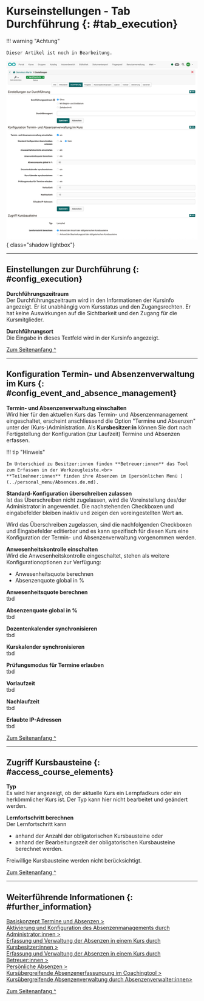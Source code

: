 # Kurseinstellungen - Tab Durchführung {: #tab_execution}


!!! warning "Achtung"

    Dieser Artikel ist noch in Bearbeitung.



![course_settings_execution1_v1_de.png](assets/course_settings_execution1_v1_de.png){ class="shadow lightbox"}

---

## Einstellungen zur Durchführung {: #config_execution}

**Durchführungszeitraum**<br>
Der Durchführungszeitraum wird in den Informationen der Kursinfo angezeigt. Er ist unabhängig vom Kursstatus und den Zugangsrechten. Er hat keine Auswirkungen auf die Sichtbarkeit und den Zugang für die Kursmitglieder.


**Durchführungsort**<br>
Die Eingabe in dieses Textfeld wird in der Kursinfo angezeigt.


[Zum Seitenanfang ^](#tab_execution)

---


## Konfiguration Termin- und Absenzenverwaltung im Kurs {: #config_event_and_absence_management}

**Termin- und Absenzenverwaltung einschalten**<br>
Wird hier für den aktuellen Kurs das Termin- und Absenzenmanagement eingeschaltet, erscheint anschliessend die Option "Termine und Absenzen" unter der (Kurs-)Administration. Als **Kursbesitzer:in** können Sie dort nach Fertigstellung der Konfiguration (zur Laufzeit) Termine und Absenzen erfassen.<br>

!!! tip "Hinweis"

    Im Unterschied zu Besitzer:innen finden **Betreuer:innen** das Tool zum Erfassen in der Werkzeugleiste.<br>
    **Teilnehmer:innen** finden ihre Absenzen im [persönlichen Menü ](../personal_menu/Absences.de.md).


**Standard-Konfiguration überschreiben zulassen**<br>
Ist das Überschreiben nicht zugelassen, wird die Voreinstellung des/der Administrator:in angewendet.
Die nachstehenden Checkboxen und eingabefelder bleiben inaktiv und zeigen den voreingestellten Wert an.

Wird das Überschreiben zugelassen, sind die nachfolgenden Checkboxen und Eingabefelder editierbar und es kann spezifisch für diesen Kurs eine Konfiguration der Termin- und Absenzenverwaltung vorgenommen werden.

**Anwesenheitskontrolle einschalten**<br>
Wird die Anwesenheitskontrolle eingeschaltet, stehen als weitere Konfigurationoptionen zur Verfügung:

- Anwesenheitsquote berechnen
- Absenzenquote global in %

**Anwesenheitsquote berechnen**<br>
tbd

**Absenzenquote global in %**<br>
tbd

**Dozentenkalender synchronisieren**<br>
tbd

**Kurskalender synchronisieren**<br>
tbd

**Prüfungsmodus für Termine erlauben**<br>
tbd

**Vorlaufzeit**<br>
tbd

**Nachlaufzeit**<br>
tbd

**Erlaubte IP-Adressen**<br>
tbd


[Zum Seitenanfang ^](#tab_execution)

---


## Zugriff Kursbausteine {: #access_course_elements}

**Typ**<br>
Es wird hier angezeigt, ob der aktuelle Kurs ein Lernpfadkurs oder ein herkömmlicher Kurs ist. Der Typ kann hier nicht bearbeitet und geändert werden.

**Lernfortschritt berechnen**<br>
Der Lernfortschritt kann

- anhand der Anzahl der obligatorischen Kursbausteine
oder
- anhand der Bearbeitungszeit der obligatorischen Kursbausteine berechnet werden.

Freiwillige  Kursbausteine werden nicht berücksichtigt.


[Zum Seitenanfang ^](#tab_execution)

---


## Weiterführende Informationen {: #further_information}

[Basiskonzept Termine und Absenzen >](../basic_concepts/Events_and_Absences.de.md)<br>
[Aktivierung und Konfiguration des Absenzenmanagements durch Administrator:innen >](../../manual_admin/administration/Modules_Events_and_Absences.de.md)<br>
[Erfassung und Verwaltung der Absenzen in einem Kurs durch Kursbesitzer:innen >](../learningresources/Events_and_absences.de.md)<br>
[Erfassung und Verwaltung der Absenzen in einem Kurs durch Betreuer:innen >](../learningresources/x.de.md)<br>
[Persönliche Absenzen >](../personal_menu/Absences.de.md)<br>
[Kursübergreifende Absenzenerfassungung im Coachingtool >](../area_modules/Coaching.de.md)<br>
[Kursübergreifende Absenzenverwaltung durch Absenzenverwalter:innen>](../area_modules/Absence_Management.de.md)<br>

[Zum Seitenanfang ^](#tab_execution)

